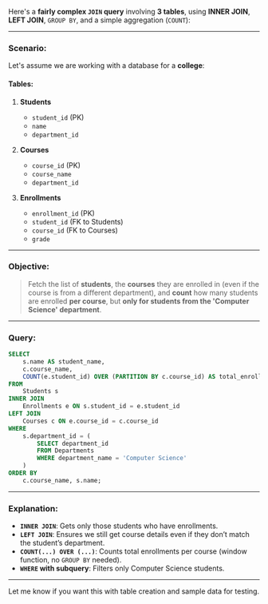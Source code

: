 Here's a **fairly complex `JOIN` query** involving **3 tables**, using **INNER JOIN**, **LEFT JOIN**, `GROUP BY`, and a simple aggregation (`COUNT`):

---

### **Scenario**:

Let's assume we are working with a database for a **college**:

#### Tables:

1. **Students**

   * `student_id` (PK)
   * `name`
   * `department_id`

2. **Courses**

   * `course_id` (PK)
   * `course_name`
   * `department_id`

3. **Enrollments**

   * `enrollment_id` (PK)
   * `student_id` (FK to Students)
   * `course_id` (FK to Courses)
   * `grade`

---

### **Objective**:

> Fetch the list of **students**, the **courses** they are enrolled in (even if the course is from a different department), and **count** how many students are enrolled **per course**, but **only for students from the 'Computer Science' department**.

---

### **Query**:

```sql
SELECT 
    s.name AS student_name,
    c.course_name,
    COUNT(e.student_id) OVER (PARTITION BY c.course_id) AS total_enrolled
FROM 
    Students s
INNER JOIN 
    Enrollments e ON s.student_id = e.student_id
LEFT JOIN 
    Courses c ON e.course_id = c.course_id
WHERE 
    s.department_id = (
        SELECT department_id 
        FROM Departments 
        WHERE department_name = 'Computer Science'
    )
ORDER BY 
    c.course_name, s.name;
```

---

### **Explanation**:

* **`INNER JOIN`**: Gets only those students who have enrollments.
* **`LEFT JOIN`**: Ensures we still get course details even if they don’t match the student’s department.
* **`COUNT(...) OVER (...)`**: Counts total enrollments per course (window function, no `GROUP BY` needed).
* **`WHERE` with subquery**: Filters only Computer Science students.

---

Let me know if you want this with table creation and sample data for testing.

